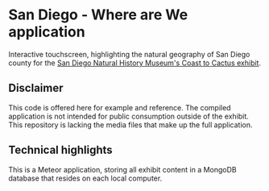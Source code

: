# San Diego - Where are We application

Interactive touchscreen, highlighting the natural geography of San Diego county for the [San Diego Natural History Museum's Coast to Cactus exhibit](http://www.sdnhm.org/exhibitions/current-exhibitions/coast-to-cactus-in-southern-california/).

## Disclaimer
This code is offered here for example and reference. The compiled application is not intended for public consumption outside of the exhibit. This repository is lacking the media files that make up the full application.

## Technical highlights
This is a Meteor application, storing all exhibit content in a MongoDB database that resides on each local computer.
